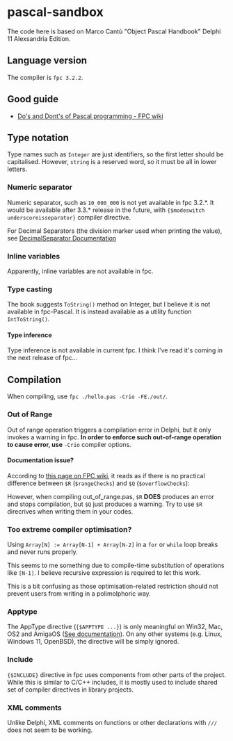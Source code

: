 # pascal-sandbox
The code here is based on Marco Cantù "Object Pascal Handbook" Delphi 11 Alexsandria Edition. 

## Language version
The compiler is `fpc 3.2.2`.

## Good guide
- [Do's and Dont's of Pascal programming - FPC wiki](https://wiki.freepascal.org/DoDont)

## Type notation
Type names such as `Integer` are just identifiers, so the first letter should be capitalised.
However, `string` is a reserved word, so it must be all in lower letters.

### Numeric separator
Numeric separator, such as `10_000_000` is not yet available in fpc 3.2.\*.
It would be available after 3.3.\* release in the future, with `{$modeswitch underscoreisseparator}` compiler directive.

For Decimal Separators (the division marker used when printing the value), see [DecimalSeparator Documentation](https://wiki.freepascal.org/DecimalSeparator) 

### Inline variables
Apparently, inline variables are not available in fpc.

### Type casting
The book suggests `ToString()` method on Integer, but I believe it is not available in fpc-Pascal.
It is instead available as a utility function `IntToString()`.

#### Type inference
Type inference is not available in current fpc. I think I've read it's coming in the next release of fpc...

## Compilation
When compiling, use `fpc ./hello.pas -Crio -FE./out/`.

### Out of Range
Out of range operation triggers a compilation error in Delphi, but it only invokes a warning in fpc.
**In order to enforce such out-of-range operation to cause error, use** `-Crio` compiler options.

#### Documentation issue?
According to [this page on FPC wiki](https://wiki.freepascal.org/local_compiler_directives#$R_versus_$Q),
it reads as if there is no practical difference between `$R` (`$rangeChecks`) and `$Q` (`$overflowChecks`):

However, when compiling out_of_range.pas, `$R` **DOES** produces an error and stops compilation,
but `$Q` just produces a warning. Try to use `$R` direcrives when writing them in your codes.

### Too extreme compiler optimisation?
Using `Array[N] := Array[N-1] + Array[N-2]` in a `for` or `while` loop breaks and never runs properly. 

This seems to me something due to compile-time substitution of operations like `[N-1]`.
I believe recursive expression is required to let this work. 

This is a bit confusing as those optimisation-related restriction should not prevent users from writing in a polimolphoric way.

### Apptype
The AppType directive (`{$APPTYPE ...}`) is only meaningful on Win32, Mac, OS2 and AmigaOS ([See documentation](https://www.freepascal.org/docs-html/current/prog/progsu86.html)). On any other systems (e.g. Linux, Windows 11, OpenBSD), the directive will be simply ignored.

### Include
`{$INCLUDE}` directive in fpc uses components from other parts of the project.
While this is similar to C/C++ includes, it is mostly used to include shared set of compiler directives in library projects.

### XML comments
Unlike Delphi, XML comments on functions or other declarations with `///` does not seem to be working.
